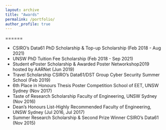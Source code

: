 ```yaml
---
layout: archive
title: "Awards"
permalink: /portfolio/
author_profile: true
---
```


<!-- {% include base_path %}


{% for post in site.portfolio %}
  {% include archive-single.html %}
{% endfor %}
 -->

======
* CSIRO’s Data61 PhD Scholarship & Top-up Scholarship (Feb 2018 - Aug 2021)
* UNSW PhD Tuition Fee Scholarship (Feb 2018 - Sep 2021)
* Student ePoster Scholarship & Awarded Poster Networkshop2019 hosted by AARNet (Jun 2019)
* Travel Scholarship CSIRO’s Data61/DST Group Cyber Security Summer School  (Feb 2019)
* 6th Place in Honours Thesis Poster Competition School of EET, UNSW Sydney (Nov 2017)
* Taste of Research Scholarship Faculty of Engineering, UNSW Sydney (Nov 2016)
* Dean’s Honours List-Highly Recommended Faculty of Engineering, UNSW Sydney  (Jul 2016, Jul 2017)
* Summer Research Scholarship & Second Prize Winner CSIRO’s Data61  (Nov 2015)